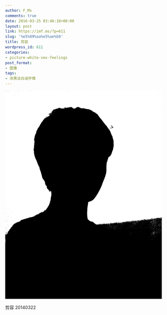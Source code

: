 ```yaml
---
author: F_Ms
comments: true
date: 2016-03-25 03:46:18+00:00
layout: post
link: https://imf.ms/?p=611
slug: '%e5%89%aa%e5%ae%b9'
title: 剪容
wordpress_id: 611
categories:
- picture-white-sex-feelings
post_format:
- 图像
tags:
- 浓黑淡白话怀情
---
```


![黑白-色情怀_F_Ms-中专报一剪影拍摄](/img/post/wp/2016/03/黑白-色情怀_F_Ms-中专报一剪影拍摄.jpg)


剪容 20140322
